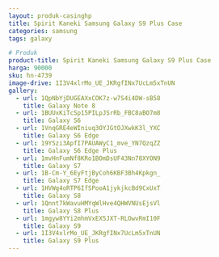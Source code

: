 ```yaml
---
layout: produk-casinghp
title: Spirit Kaneki Samsung Galaxy S9 Plus Case
categories: samsung
tags: galaxy

# Produk
product-title: Spirit Kaneki Samsung Galaxy S9 Plus Case
harga: 90000
sku: hn-4739
image-drive: 1I3V4xlrMo_UE_JKRgfINx7UcLm5xTnUN
gallery:
  - url: 1QpNbYjDUGEAXxCOK7z-w7S4i4DW-sB58
    title: Galaxy Note 8
  - url: 1BUUxKiTcSp15PILpJSrRb_FBC8aBO7m8
    title: Galaxy S6
  - url: 1VnqGRE4eWIniuq3OYJGtOJXwkK3l_YXC
    title: Galaxy S6 Edge
  - url: 19YSzi3ApfI7PAUAWyC1_mve_YN7QzqZZ
    title: Galaxy S6 Edge Plus
  - url: 1mvHnFumNf8KRo1BOmDsUF43Nn78XYON9
    title: Galaxy S7
  - url: 1B-Cm-Y_6EyFtjByCoh6KBF3Bh4Kpkgn_
    title: Galaxy S7 Edge
  - url: 1HVWg4oRTP6IfSPooA1jykjkcBd9CxUxT
    title: Galaxy S8
  - url: 1Qnnt7kWavuHMYqWlHve4QHWVNUsEjsVl
    title: Galaxy S8 Plus
  - url: 1mgyw8YYi2mhmVxEX5JXT-RLOwvRmI10F
    title: Galaxy S9
  - url: 1I3V4xlrMo_UE_JKRgfINx7UcLm5xTnUN
    title: Galaxy S9 Plus
---
```

